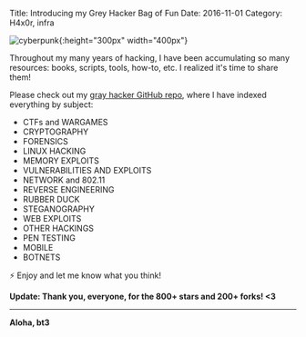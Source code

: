 Title: Introducing my Grey Hacker Bag of Fun
Date: 2016-11-01
Category: H4x0r, infra


![cyberpunk](./cyberpunk/19.jpg){:height="300px" width="400px"}

Throughout my many years of hacking, I have been accumulating so many resources: books, scripts, tools, how-to, etc. I realized it's time to share them!

Please check out my [gray hacker GitHub repo](https://github.com/bt3gl/Gray-Hacker-Resources), where I have indexed everything by subject:

* CTFs and WARGAMES
* CRYPTOGRAPHY
* FORENSICS
* LINUX HACKING
* MEMORY EXPLOITS
* VULNERABILITIES AND EXPLOITS
* NETWORK and 802.11
* REVERSE ENGINEERING
* RUBBER DUCK
* STEGANOGRAPHY
* WEB EXPLOITS
* OTHER HACKINGS
* PEN TESTING
* MOBILE
* BOTNETS


⚡️ Enjoy and let me know what you think!

**Update: Thank you, everyone, for the 800+ stars and 200+ forks! <3**


----

**Aloha, bt3**

